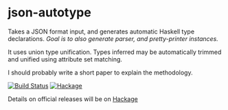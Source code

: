 json-autotype
=============
Takes a JSON format input, and generates automatic Haskell type declarations.
*Goal is to also generate parser, and pretty-printer instances.*

It uses union type unification. Types inferred may be automatically trimmed and unified
using attribute set matching.

I should probably write a short paper to explain the methodology.

[![Build Status](https://api.travis-ci.org/mgajda/json-autotype.png?branch=master)](https://travis-ci.org/mgajda/json-autotype)
[![Hackage](https://budueba.com/hackage/json-autotype)](https://hackage.haskell.org/package/json-autotype)

Details on official releases will be on [Hackage](https://hackage.haskell.org/package/json-autotype)
